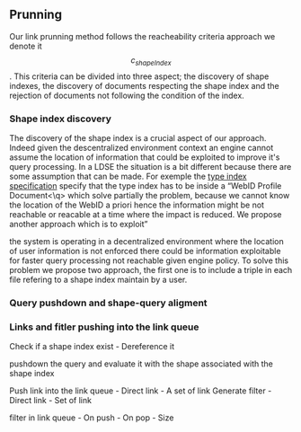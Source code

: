 ## Prunning


Our link prunning method follows the reacheability criteria approach we denote it $$c_{shapeIndex}$$.
This criteria can be divided into three aspect;
the discovery of shape indexes, the discovery of documents respecting the 
shape index and the rejection of documents not following the condition of the index.


### Shape index discovery
The discovery of the shape index is a crucial aspect of our approach.
Indeed given the descentralized environment context an engine cannot
assume the location of information that could be exploited to improve it's query processing.
In a LDSE the situation is a bit different because there are some assumption that can be made.
For exemple the [type index specification](https://solid.github.io/type-indexes/) specify
that the type index has to be inside a <q>WebID Profile Document<\q> which solve partially the problem,
because we cannot know the location of the WebID a priori hence the information might be not reachable or
reacable at a time where the impact is reduced. 
We propose another approach which is to exploit 

the system is operating in a decentralized environment where the location
of user information is not enforced there could be information exploitable for 
faster query processing not reachable given engine policy.
To solve this problem we propose two approach, the first one is to include 
a triple in each file refering to a shape index maintain by a user.

### Query pushdown and shape-query aligment

### Links and fitler pushing into the link queue

Check if a shape index exist
    - Dereference it

pushdown the query and evaluate it with the shape associated with the shape index

Push link into the link queue
    - Direct link
    - A set of link
Generate filter
    - Direct link
    - Set of link

filter in link queue
    - On push
    - On pop
    - Size

<!---
## Methodology
{:#approaches}

this section mix litterature review with methodology but I don't think it is super bad for the moment.
{:.todo}


Make a proper definition of what is a shape and what is a query, we will probably restricted ourselve to well defined shape
{:.todo}

### Query Shape Alignment (QSA)

We defined a query $$ Q $$ to be aligned with a shape $$ S $$ with a degree $$ n $$ over the property set $$ P  = \{p_1, p_2, p_3, \cdots\} $$,
denoted as $$ Q \parallel_{P, n} S $$, when the properties of $$ P $$ are defined in $$ Q $$ and in $$ S $$ and the $$ n $$ descendant terms starting with the object $$ o_i $$ associated with the properties respect the constraint of $$ S $$. 
It has to be considered, that sometimes the constraint of the object will lead to
the validation of a nested shape making the operation recursive.

evaluate simple things for the object like if it is IRI, Literal or blank node, if equality
{:.todo}

### Query Shape Containement (QSC)

We defined $$ Q $$ to be contained inside $$ S $$ denoted as $$ Q \sqsubseteq  S $$,
iif the answer bag of $$ Q $$ computed on any data source $$ D $$ respecting $$ S $$.
It is somewhat similar to the definition 2.1 of [](cite:cites afariQCE).

### Usages

We aim to use the concept of query shape alignment (QSA) and query shape containment (QSC) for source selection in three contexts, 
source selection in Link Traversal Query Processing , query planing in LTQP, and Federated Querying.

#### Source Selection in Link Traversal Query Processing (LTQP)

In LTQP, a maj



we can reduce the query execution time, in a structured environment, by discriminating 
links leading to data sources that surely cannot contribute to the query results [](cite:cites Taelman2023).
This data source discrimination method consists of defining an adequate reachability criteria [](cite:cites Hartig2012);
an adequate criteria in this context must imply a domain that includes the 
complete results of the query and exclude a large portion of data sources that cannot contribute to the result bag [](cite:cites Taelman2023). 
The restriction of the domain is done by allowing the engine to only dereference triple terms (leading to data sources) respecting a condition provided by the user.


In our research, we are using the concept of QSA as our discriminatory mecanism in the reachability criteria.
Given that an engine dereference a $$ S $$ it can pushdown its $$ Q $$ to the same level as the $$ S $$ encounter.
With those two entities on the same level the engine can verify if $$ Q \parallel_{P, 1} S $$ over at least one property of the $$ P $$ of $$ Q $$.
If one property is aligned with the shape than it is possible that the data source associated with $$ S $$ contribute to the result.
It has to be noted that the operation $$ Q \parallel_{P, 0} S $$, can also be applied
but there is a posibility that the data sources contains objects that do not respect the constraint of the query.


find reference for pushing down 
{:.todo}

Maybe we can do some link priorisation based on QSA, but it would be in potential future and we can uses as a basis the work of Ruben E.
{:.comment}

#### Federated Querying (FQ)

Given that $$ n $$ enpoints $$ E_i $$ in a federation each expose a shape $$ S_i $$ in a set $$ S = \{S_1, S_2, \cdots S_n\} $$. 
The client can query the shapes $$ S $$ and generate $$ m $$ sub-queries $$ q_j $$ from $$ Q $$ where $$\sum_{j=0}^{m} q_i \equiv Q $$. 
The client can send the queries  $$ q_j $$ to an enpoint $$ E_i $$ if $$ q_j \sqsubseteq  S_i $$, hence sending  exclusive group to the enpoints 
[](cite:cites Schwarte2011).  

find a better name for the sort of main client
{:.todo}

it's really a thing to think about more I think it might be another subject 
that might be tackle by this paper or me or series of papers.
{:.todo}

#### Joining operations (JO)
One of the most important parts of database optimization is the joint ordering. 

reference, talking about adaptative query planning
{:.todo} 

In LTQP there is no statistic information that is given to the query engine a priori, it operates in a mode that has been defined in the literature as Zero-Knowledge Query Planning [](cite:cites Hartig2011).

maybe talk about the heuristic that are usually used, I guess we need to make the distinction between lit rev and method but for the moment IDC
{:.todo}

Given a data sources bound by shapes $$ SC = \{S_1, S_2, S_3, \cdots\} $$ where each $$ S_i $$ has a closed-world assumption
and where the shapes are defined in a way that it is possible to determine which triple is associate to which shape then
we can know the exact or the range of cardinalities (It has to be noted that the range can also be $$ [0, \infty[ $$) for each properties in relation to its subject of the data source (the data source is a  subset of the triple store of the query engine). 
We can approximate the cardinality of the property inside the data source by counting the number of triples and weighting them based its cardinality and the occurrence in $$ SC $$. 

To determine the apartenance of a group of triple to $$ S_i $$, it is necessary to identify a limit condition that differencitate each shape, after
those rules established, the triples have to be group in graphs of shared relations then we can associate each group to a shape by evaluating the condition created earlier.


I guess we can limit ourself with properties not shared because it would be
pretty horible to define a shape that only differt in the cardinalities.
{:.todo}

I need to think it throught. I also need to think about the references of my 
claims
{:.todo}

Nous pouvons commencer par un probleme ou il n'y a qu'une seule forme.
{:.todo}

- Qu'est-ce que je peux connaitre?
    - Je crois qu'il est evident que je peux connaitre les cardinalite en relation au sujet que cela soit une valeur exacte ou une plage, mais je pense qu'il est simple pour le moment de suppose un monde ferme pour toute les formes afin de nous facilite la tache et voir ce qu'on peut faire dans un environnement favorable.
- Qu'est-ce que je peux faire avec ce que je connais?
    - Je ne sais pas vraiment en ce momment...
- Qu'est-ce qui me manque?
    - Dependant du point plus haut que je ne sais pas.
- Qu'est-ce que je peux approximer? 
    - Je pense que les cardinalite general du document peuvent etre approximer. Il sera important a mon avis d'avoir un logiciel separer et de regarder une evaluation parfait contre mon approximation.
{:.todo}

### Resolution


#### QSA 

Given $$ S $$ with a close-world assumption constraining the property set $$ PS  = \{ ps_1, ps_2, \cdots, ps_m \}$$ with the associated object constraint $$ OCS =  \{ ocs_1, ocs_2, \cdots, ocs_m \}$$ and a $$ Q $$ with the  property set $$ PQ = \{pq_{1}, pq_2, \cdots, pq_n \} $$ and the associated object constraint (either from the filter expression or by an IRI or a blank node) $$ OCQ = \{ ocq_1, ocq_2, \cdots, ocq_n \} $$,
the engine accept a link leading to a data source associated with $$ S $$ if 

$$ \exist (pq_i \in PS) \wedge ocq_i \wedge ocs_j(o_i) $$ 

given that $$ o_i $$ is the object term of the property $$ pq_i$$ and $$ j $$ is the index of the property of $$ S $$ matching $$ pq_i $$.


In the case of a degree 0 operation than it can be simplify as 

$$ \exist (pq_i \in PS) $$ 

Given that $$ PS $$ is store in an hasmap with $$ O(1) $$ complexity for acccess than the time algorithm is O(n).

It has to be noted that the cardinalities of S has not been considered because we study conjecture linked data query and

there is a reference for conjecture SPARQL or linked data query
{:.todo}
<q>query triples [are not able to] catch the complete data structure</q>[](cite:cites Abbas2017) of $$ S $$.

I think a demonstration of how much theoriticaly we can prune would be important
{:.todo}

### QCS

A Conjective Queries $$ Q $$ can be converted into an infinite number of canonical databases ($$ D_Q  = \{ d_{q1}, d_{q2}, \cdots  \}$$) by remplacing the variables of a query into a constant [](cite:cites afariQCE).


Proposition X
Given a $$ S $$ with a close world assumption and a $$ Q $$ and , if there exist a in $$ D_Q $$ a data base that can be validate  



The advantage of approach one is that this problem is well known and can be solved with a time complexity of NP-COMPLETE [](cite:cites staworko_et_al:LIPIcs:2015:4985).
The problem lies in that we can only evaluate the BGP of the query converted into a database hence filter expression

validate this claim, maybe union doesn't work 
{:.todo}

Which comes obviously with the disadvantage that query with filters cannot be handled directly. It could be possible to do some first other logic to validate the consistency of the filter.

WIP
{.todo}

### Approaches

There are multiple approaches that can be taken for our problem of query shape containment.
We investigate three of them:

1. Transform the query into a [canonical database](cite:cites afariQCE) and validate it with the shape without cardinality constraint [](cite:cites Abbas2017).

2. Convert the shape into a query [](cite:cites spapeExpressionConvert, 2112.11796) and perform a shape containment validation prosedure with bag-set semantics [](cite:cites Afrati2010).

3. Convert the query into a shape and perform a shape containment validation procedure [](cite:cites Staworko2018ContainmentOS).



- I need to evaluate the time to parse triples vs the computing time.
- I need to put a lot of refence to adaptative query planning.
- One good thing about this work is that we want to be able to discriminate and do some query planning without having to ask the data provider to maintain something more given that having a shape has good benefit on it's own and if the data provider want something very loss it can also do it, and IMO without having anyways to really know what is inside a data source how can we expect and application to do something out of it. We need some sort of shema some sort of contact.
{:.todo}

## Discover shapes
- Centralized file
    - We have to discover somehow
    - Force to be at a specific place
        - If we know it's a pod than we can trace it back
- The shape can be contain inside the container and pertain to it


we have the shape inside a shape tree file and the triples are also in the storage description.
--->